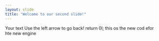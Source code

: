 ```yaml
---
layout: slide
title: "Welcome to our second slide!"
---
```

Your text
Use the left arrow to go back!
return 0l;
this os the new cod efor hte new engine
